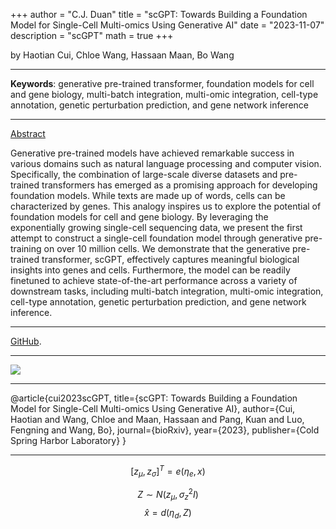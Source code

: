 +++
author = "C.J. Duan"
title = "scGPT: Towards Building a Foundation Model for Single-Cell Multi-omics Using Generative AI"
date = "2023-11-07"
description =  "scGPT"
math = true
+++


by Haotian Cui, Chloe Wang,  Hassaan Maan,  Bo Wang

___
**Keywords**: generative pre-trained transformer, foundation models for cell and gene biology, multi-batch integration, multi-omic integration, cell-type annotation, genetic perturbation prediction, and gene network inference 
___
[Abstract](https://www.biorxiv.org/content/10.1101/2023.04.30.538439v1) 

Generative pre-trained models have achieved remarkable success in various domains such as natural language processing and computer vision. Specifically, the combination of large-scale diverse datasets and pre-trained transformers has emerged as a promising approach for developing foundation models. While texts are made up of words, cells can be characterized by genes. This analogy inspires us to explore the potential of foundation models for cell and gene biology. By leveraging the exponentially growing single-cell sequencing data, we present the first attempt to construct a single-cell foundation model through generative pre-training on over 10 million cells. We demonstrate that the generative pre-trained transformer, scGPT, effectively captures meaningful biological insights into genes and cells. Furthermore, the model can be readily finetuned to achieve state-of-the-art performance across a variety of downstream tasks, including multi-batch integration, multi-omic integration, cell-type annotation, genetic perturbation prediction, and gene network inference. 

***
[GitHub](https://github.com/bowang-lab/scGPT).
____

![](https://www.biorxiv.org/content/biorxiv/early/2023/05/01/2023.04.30.538439/F1.large.jpg?width=800&height=600&carousel=1)
____

@article{cui2023scGPT,
title={scGPT: Towards Building a Foundation Model for Single-Cell Multi-omics Using Generative AI},
author={Cui, Haotian and Wang, Chloe and Maan, Hassaan and Pang, Kuan and Luo, Fengning and Wang, Bo},
journal={bioRxiv},
year={2023},
publisher={Cold Spring Harbor Laboratory}
}
___
$$
[z_\mu,z_\sigma]^T = e(\eta_e,x)
$$

$$Z \sim N(z_\mu, \sigma^2_zI)$$
$$\hat{x} = d(\eta_d,Z)$$
